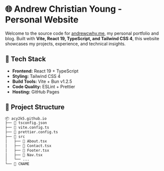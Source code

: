 # 🌐 Andrew Christian Young - Personal Website

Welcome to the source code for [andrewcwhy.me](https://andrewcwhy.me), my personal portfolio and blog. Built with **Vite, React 19, TypeScript, and Tailwind CSS 4**, this website showcases my projects, experience, and technical insights.

## 🚀 Tech Stack

- **Frontend:** React 19 + TypeScript
- **Styling:** Tailwind CSS 4
- **Build Tools:** Vite + Bun v1.2.5
- **Code Quality:** ESLint + Prettier
- **Hosting:** GitHub Pages

## 📂 Project Structure

```bash
📦 acy2k5.github.io
├── 📜 tsconfig.json
├── 📜 vite.config.ts
├── 📜 prettier.config.ts
├── 📂 src
│   ├── 📜 About.tsx
│   ├── 📜 Contact.tsx
│   ├── 📜 Footer.tsx
│   ├── 📜 Nav.tsx
│   └── ...
└── 📜 CNAME
```
